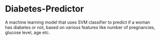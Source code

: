 # Diabetes-Predictor
A machine learning model that uses SVM classifier to predict if a woman has diabetes or not, based on various features like number of pregnancies, glucose level, age etc.
